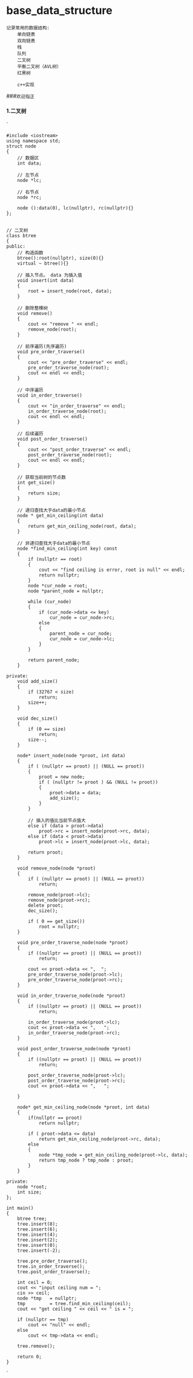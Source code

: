 # base_data_structure
	记录常用的数据结构:
		单向链表
		双向链表
		栈
		队列
		二叉树
		平衡二叉树（AVL树）
		红黑树
		
		c++实现
###`欢迎指正`

#### 1.二叉树
`
	
	#include <iostream>
	using namespace std;
	struct node
	{
		// 数据区
		int data;

    	// 左节点
    	node *lc;

    	// 右节点
    	node *rc;

    	node ():data(0), lc(nullptr), rc(nullptr){}
	};


	// 二叉树
	class btree	
	{
	public:
		// 构造函数
		btree():root(nullptr), size(0){}
		virtual ~ btree(){}
		
		// 插入节点。 data 为插入值
		void insert(int data)
		{
			root = insert_node(root, data);
		}

		// 删除整棵树
		void remove()
		{
			cout << "remove " << endl;
			remove_node(root);
		}
		
		// 前序遍历(先序遍历)
		void pre_order_traverse()
		{
			cout << "pre_order_traverse" << endl;
			pre_order_traverse_node(root);
			cout << endl << endl;
		}

		// 中序遍历
		void in_order_traverse()
		{
			cout << "in_order_traverse" << endl;
			in_order_traverse_node(root);
			cout << endl << endl;
		}	
		
		// 后续遍历
		void post_order_traverse()
		{
			cout << "post_order_traverse" << endl;
			post_order_traverse_node(root);
			cout << endl << endl;
		}
		
		// 获取当前树的节点数
		int get_size()
		{
			return size;
		}

		// 递归查找大于data的最小节点
		node * get_min_ceiling(int data)
		{
			return get_min_ceiling_node(root, data);
		}

		// 非递归查找大于data的最小节点
		node *find_min_ceiling(int key) const
		{
			if (nullptr == root)
			{
				cout << "find ceiling is error, root is null" << endl;
				return nullptr;
			}
			node *cur_node = root;
			node *parent_node = nullptr;
			
			while (cur_node)
			{
				if (cur_node->data <= key)
					cur_node = cur_node->rc;
				else
				{
					parent_node = cur_node;
					cur_node = cur_node->lc;
				}
			}
		
			return parent_node;
		}
		
	private:
		void add_size()
		{
			if (32767 < size)
				return;
			size++;
		}
		
		void dec_size()
		{
			if (0 == size)
				return;
			size--;
		}

		node* insert_node(node *proot, int data)
		{
			if ( (nullptr == proot) || (NULL == proot))
			{
				proot = new node;
				if ( (nullptr != proot ) && (NULL != proot))
				{
					proot->data = data;
					add_size();
				}
			}

			// 插入的值比当前节点值大
			else if (data > proot->data)
				proot->rc = insert_node(proot->rc, data);
			else if (data < proot->data)
				proot->lc = insert_node(proot->lc, data);

			return proot;
		}

		void remove_node(node *proot)
		{
			if ( (nullptr == proot) || (NULL == proot))
				return;
				
			remove_node(proot->lc);
			remove_node(proot->rc);
			delete proot;
			dec_size();

			if ( 0 == get_size())		
				root = nullptr;
		}
		
		void pre_order_traverse_node(node *proot)
		{
			if ((nullptr == proot) || (NULL == proot))
				return;
			
			cout << proot->data << ",  ";
			pre_order_traverse_node(proot->lc);
			pre_order_traverse_node(proot->rc);
		}

		void in_order_traverse_node(node *proot)
		{
			if ((nullptr == proot) || (NULL == proot))
				return;
			
			in_order_traverse_node(proot->lc);
			cout << proot->data << ",   ";
			in_order_traverse_node(proot->rc);
		}
		
		void post_order_traverse_node(node *proot)
		{
			if ((nullptr == proot) || (NULL == proot))
				return;
			
			post_order_traverse_node(proot->lc);
			post_order_traverse_node(proot->rc);
			cout << proot->data << ",   ";

		}
		
		node* get_min_ceiling_node(node *proot, int data)
		{
			if(nullptr == proot)
				return nullptr;

			if ( proot->data <= data)
				return get_min_ceiling_node(proot->rc, data); 
			else 
			{
				node *tmp_node = get_min_ceiling_node(proot->lc, data);
				return tmp_node ? tmp_node : proot;
			}            
		}

	private:
		node *root;
		int size;
	};

	int main()
	{
		btree tree;
		tree.insert(8);
		tree.insert(6);
		tree.insert(4);
		tree.insert(2);
		tree.insert(0);
		tree.insert(-2);
		
		tree.pre_order_traverse();
		tree.in_order_traverse();
		tree.post_order_traverse();

		int ceil = 0;
		cout << "input ceiling num = ";
		cin >> ceil;
		node *tmp   = nullptr;
		tmp         = tree.find_min_ceiling(ceil);
		cout << "get ceiling " << ceil << " is = ";
	
		if (nullptr == tmp)
			cout << "null" << endl;
		else
			cout << tmp->data << endl;
		
		tree.remove();

		return 0;
	}
`



